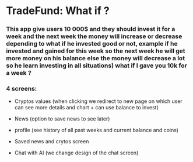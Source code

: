 # TradeFund: What if ?

### This app give users 10 000$ and they should invest it for a week and the next week the money will increase or decrease depending to what if he invested good or not, example if he invested and gained for this week so the next week he will get more money on his balance else the money will decrease a lot so he learn investing in all situations) what if I gave you 10k for a week ?

### 4 screens:

- Cryptos values (when clicking we redirect to new page on which user can see more details and chart + can use balance to invest)

- News (option to save news to see later)

- profile (see history of all past weeks and current balance and coins)

- Saved news and crytos screen

- Chat with AI (we change design of the chat screen)